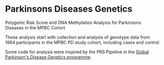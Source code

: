 # Parkinsons Diseases Genetics
Polygenic Risk Score and DNA Methylation Analysis for Parkinsons Diseases in the MPBC Cohort

These analysis start with collection and analysis of genotype data from 1864 participants in the MPBC PD study cohort, including cases and control

Some code for analysis were inspired by the PRS Pipeline in the [Global Parkinson's Disease Genetics programme](https://github.com/GP2-TNC-WG/GP2-Beginner-Bioinformatics-for-PD-Genetics/blob/master/README.md).
